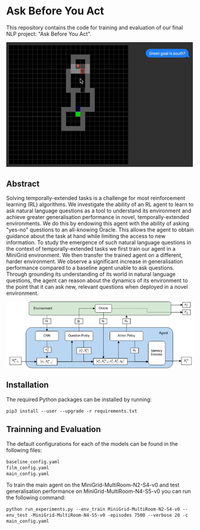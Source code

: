 # Ask Before You Act



This repository contains the code for training and evaluation of our final NLP
project: "Ask Before You Act".

<img alt="Demo" src="./figures/demo.gif" width="500">

## Abstract

Solving temporally-extended tasks is a challenge for most reinforcement learning (RL) algorithms. We investigate the
ability of an RL agent to learn to ask natural language questions as a tool to understand its environment and achieve
greater generalisation performance in novel, temporally-extended environments. We do this by endowing this agent with
the ability of asking "yes-no" questions to an all-knowing Oracle. This allows the agent to obtain guidance about the
task at hand while limiting the access to new information. To study the emergence of such natural language questions in
the context of temporally-extended tasks we first train our agent in a MiniGrid environment. We then transfer the
trained agent on a different, harder environment. We observe a significant increase in generalisation performance
compared to a baseline agent unable to ask questions. Through grounding its understanding of its world in natural
language questions, the agent can reason about the dynamics of its environment to the point that it can ask new,
relevant questions when deployed in a novel environment.

![Model Overview](./figures/model_diagram/model.png)

## Installation


The required Python packages can be installed by running:

```shell
pip3 install --user --upgrade -r requirements.txt
```


## Trainning and Evaluation


The default configurations for each of the models can be found in the following files:

```
baseline_config.yaml
film_config.yaml
main_config.yaml
```

To train the main agent on the MiniGrid-MultiRoom-N2-S4-v0  and test
generalisation performance  on MiniGrid-MultiRoom-N4-S5-v0 you can run the
following command:


```shell
python run_experiments.py --env_train MiniGrid-MultiRoom-N2-S4-v0 --env_test -MiniGrid-MultiRoom-N4-S5-v0 -episodes 7500 --verbose 20 -c main_config.yaml
```
